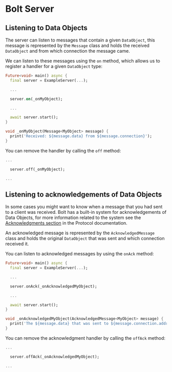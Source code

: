 # Bolt Server

## Listening to Data Objects

The server can listen to messages that contain a given `DataObject`, this message is represented by the `Message` class and holds the received `DataObject` and from which connection the message came.

We can listen to these messages using the `on` method, which allows us to register a handler for a given `DataObject` type:

```dart
Future<void> main() async {
  final server = ExampleServer(...);

  ...

  server.on(_onMyObject);

  ...

  await server.start();
}

void _onMyObject(Message<MyObject> message) {
  print('Received: ${message.data} from ${message.connection}');
}
```

You can remove the handler by calling the `off` method:

```dart
...

  server.off(_onMyObject);

...
```

## Listening to acknowledgements of Data Objects

In some cases you might want to know when a message that you had sent to a client was received. Bolt has a built-in system for acknowledgements of Data Objects, for more information related to the system see the [Acknowledgments section](./protocol.md#acknowledgments) in the Protocol documentation.

An acknowledged message is represented by the `AcknowledgedMessage` class and holds the original `DataObject` that was sent and which connection received it. 

You can listen to acknowledged messages by using the `onAck` method:

```dart
Future<void> main() async {
  final server = ExampleServer(...);

  ...

  server.onAck(_onAcknowledgedMyObject);

  ...

  await server.start();
}

void _onAcknowledgedMyObject(AcknowledgedMessage<MyObject> message) {
  print('The ${message.data} that was sent to ${message.connection.address} was acknowledged!')
}
```

You can remove the acknowledgment handler by calling the `offAck` method:

```dart
...

  server.offAck(_onAcknowledgedMyObject);

...
```
